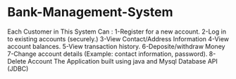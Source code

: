 # Bank-Management-System
 Each Customer in This System Can :
 1-Register for a new account.
 2-Log in to existing accounts (securely.)
 3-View Contact/Address Information
 4-View account balances.
 5-View transaction history.
 6-Deposite/withdraw Money
 7-Change account details (Example: contact information, password).
 8-Delete Account
 The Application built using java and Mysql Database API (JDBC)
